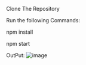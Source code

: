 Clone The Repository

Run the following Commands:

npm install

npm start

OutPut:
![image](https://github.com/PolareddyHemaLatha/Sorting-Virtulization/assets/88929009/028ca5d4-1615-4bcd-a0d5-74f0b97169f9)
